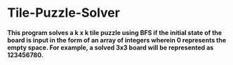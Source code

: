 # Tile-Puzzle-Solver
#### This program solves a k x k tile puzzle using BFS if the initial state of the board is input in the form of an array of integers wherein 0 represents the empty space. For example, a solved 3x3 board will be represented as 123456780.
